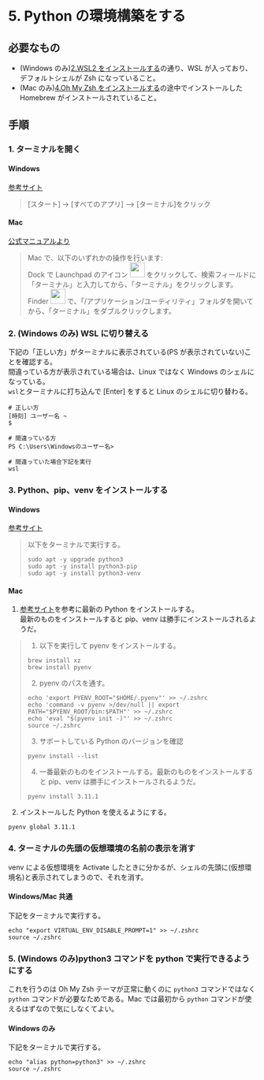 # 5. Python の環境構築をする

## 必要なもの

- (Windows のみ)[2.WSL2 をインストールする](<./2.(Windowsのみ)WSL2をインストールする.md>)の通り、WSL が入っており、デフォルトシェルが Zsh になっていること。
- (Mac のみ)[4.Oh My Zsh をインストールする](<./4.Oh My Zshをインストールする.md>)の途中でインストールした Homebrew がインストールされていること。

## 手順

### 1. ターミナルを開く

#### Windows

[参考サイト](https://kb.seeck.jp/archives/20593)

> [スタート] -> [すべてのアプリ] –> [ターミナル]をクリック

#### Mac

[公式マニュアルより](https://support.apple.com/ja-jp/guide/terminal/apd5265185d-f365-44cb-8b09-71a064a42125/mac)

> Mac で、以下のいずれかの操作を行います:  
> Dock で Launchpad のアイコン <img src="https://help.apple.com/assets/63D8162D4F5E9E311D0CFA28/63D816334F5E9E311D0CFA30/ja_JP/a1f94c9ca0de21571b88a8bf9aef36b8.png" alt="" height="30" width="30" originalimagename="SharedGlobalArt/AppIconTopic_Launchpad.png"> をクリックして、検索フィールドに「ターミナル」と入力してから、「ターミナル」をクリックします。  
> Finder <img src="https://help.apple.com/assets/63D8162D4F5E9E311D0CFA28/63D816334F5E9E311D0CFA30/ja_JP/058e4af8e726290f491044219d2eee73.png" alt="" height="30" width="30" originalimagename="SharedGlobalArt/AppIconTopic_Finder.png"> で、「/アプリケーション/ユーティリティ」フォルダを開いてから、「ターミナル」をダブルクリックします。

### 2. (Windows のみ) WSL に切り替える

下記の「正しい方」がターミナルに表示されている(PS が表示されていない)ことを確認する。  
間違っている方が表示されている場合は、Linux ではなく Windows のシェルになっている。  
`wsl`とターミナルに打ち込んで [Enter] をすると Linux のシェルに切り替わる。

```shell
# 正しい方
[時刻] ユーザー名 ~
$

# 間違っている方
PS C:\Users\Windowsのユーザー名>

# 間違っていた場合下記を実行
wsl
```

### 3. Python、pip、venv をインストールする

#### Windows

[参考サイト](https://learn.microsoft.com/ja-jp/windows/python/web-frameworks)

> 以下をターミナルで実行する。
>
> ```shell
> sudo apt -y upgrade python3
> sudo apt -y install python3-pip
> sudo apt -y install python3-venv
> ```

#### Mac

1. [参考サイト](https://zenn.dev/sion_pn/articles/d0f9e45716cabb)を参考に最新の Python をインストールする。  
   最新のものをインストールすると pip、venv は勝手にインストールされるようだ。

> 1. 以下を実行して pyenv をインストールする。
>
> ```shell
> brew install xz
> brew install pyenv
> ```
>
> 2. pyenv のパスを通す。
>
> ```shell
> echo 'export PYENV_ROOT="$HOME/.pyenv"' >> ~/.zshrc
> echo 'command -v pyenv >/dev/null || export PATH="$PYENV_ROOT/bin:$PATH"' >> ~/.zshrc
> echo 'eval "$(pyenv init -)"' >> ~/.zshrc
> source ~/.zshrc
> ```
>
> 3.  サポートしている Python のバージョンを確認
>
> ```shell
> pyenv install --list
> ```
>
> 4. 一番最新のものをインストールする。最新のものをインストールすると pip、venv は勝手にインストールされるようだ。
>
> ```shell
> pyenv install 3.11.1
> ```

2.  インストールした Python を使えるようにする。

```shell
pyenv global 3.11.1
```

### 4. ターミナルの先頭の仮想環境の名前の表示を消す

venv による仮想環境を Activate したときに分かるが、シェルの先頭に(仮想環境名)と表示されてしまうので、それを消す。

#### Windows/Mac 共通

下記をターミナルで実行する。

```shell
echo "export VIRTUAL_ENV_DISABLE_PROMPT=1" >> ~/.zshrc
source ~/.zshrc
```

### 5. (Windows のみ)python3 コマンドを python で実行できるようにする

これを行うのは Oh My Zsh テーマが正常に動くのに `python3` コマンドではなく `python` コマンドが必要なためである。Mac では最初から `python` コマンドが使えるはずなので気にしなくてよい。

#### Windows のみ

下記をターミナルで実行する。

```shell
echo "alias python=python3" >> ~/.zshrc
source ~/.zshrc
```
